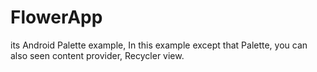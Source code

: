 # FlowerApp
its Android Palette example, In this example except that Palette, you can also seen content provider, Recycler view.
